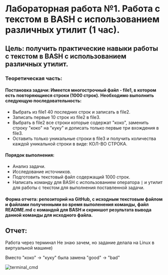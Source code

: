 # Лабораторная работа №1. Работа с текстом в BASH с использованием различных утилит (1 час).
## Цель: получить практические навыки работы с текстом в BASH с использованием различных утилит.
### Теоретическая часть:
#### Постановка задачи: Имеется многострочный файл - file1, в котором есть повторяющиеся строки (1000 строк). Необходимо выполнить следующую последовательность:
* Выбрать из file1 40 последних строк и записать в file2. 
* Записать первые 10 строк из file2 в file3.
* Выбрать в file2 все строки которые содержат "коко", заменить строку "коко" на "куку" и дописать только первые три вхождения в file3.
* Оставить только уникальные строки в file3 и получить количества каждой уникальной строки в виде: КОЛ-ВО СТРОКА.
#### Порядок выполнения:
* Анализ задачи.
* Исследование источников.
* Подготовить текстовый файл содержащий 1000 строк.
* Написать команду для BASH с использованием оператора `|` и утилит для работы с текстом для выполнения поставленной задачи.
#### Форма отчета: репозиторий на GitHub, с исходным текстовым файлом и файлами полученными во время выполенения команды, файл README.md с командой для BASH и скриншот результата вывода данной команды для исходного файла.



## Отчет: 
Работа через терминал
Не знаю зачем, но задание делала на Linux в виртуальной машине)

Вместо "коко" -> "куку" была замена "good" -> "bad"





![terminal_cmd](https://user-images.githubusercontent.com/86566838/158987344-0643a9df-765c-4da6-8758-0bca55e7a84a.jpg)
